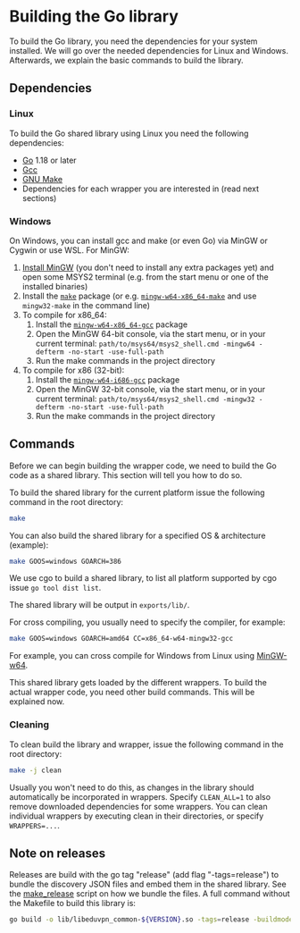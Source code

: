 # Building the Go library
To build the Go library, you need the dependencies for your system installed. We will go over the needed dependencies for Linux and Windows. Afterwards, we explain the basic commands to build the library.

## Dependencies
### Linux
To build the Go shared library using Linux you need the following dependencies:

- [Go](https://go.dev/doc/install) 1.18 or later
- [Gcc](https://gcc.gnu.org/)
- [GNU Make](https://www.gnu.org/software/make/)
- Dependencies for each wrapper you are interested in (read next sections)

### Windows
On Windows, you can install gcc and make (or even Go) via MinGW or Cygwin or use WSL. For MinGW:

1. [Install MinGW](https://www.msys2.org/#installation) (you don't need to install any extra packages yet) and open some
   MSYS2 terminal (e.g. from the start menu or one of the installed binaries)
2. Install the [`make`](https://packages.msys2.org/package/make?repo=msys) package (or
   e.g. [`mingw-w64-x86_64-make`](https://packages.msys2.org/package/mingw-w64-x86_64-make?repo=mingw64) and
   use `mingw32-make` in the command line)
3. To compile for x86_64:
    1. Install the [`mingw-w64-x86_64-gcc`](https://packages.msys2.org/package/mingw-w64-x86_64-gcc?repo=mingw64)
       package
    2. Open the MinGW 64-bit console, via the start menu, or in your current
       terminal: `path/to/msys64/msys2_shell.cmd -mingw64 -defterm -no-start -use-full-path`
    3. Run the make commands in the project directory
4. To compile for x86 (32-bit):
    1. Install the [`mingw-w64-i686-gcc`](https://packages.msys2.org/package/mingw-w64-i686-gcc?repo=mingw32) package
    2. Open the MinGW 32-bit console, via the start menu, or in your current
       terminal: `path/to/msys64/msys2_shell.cmd -mingw32 -defterm -no-start -use-full-path`
    3. Run the make commands in the project directory

## Commands
Before we can begin building the wrapper code, we need to build the Go code as a shared library. This section will tell you how to do so.

To build the shared library for the current platform issue the following command in the root directory:

```bash
make
```

You can also build the shared library for a specified OS & architecture (example):

```bash
make GOOS=windows GOARCH=386
```

We use cgo to build a shared library, to list all platform supported by cgo issue `go tool dist list`.

The shared library will be output in `exports/lib/`.

For cross compiling, you usually need to specify the compiler, for example:

```bash
make GOOS=windows GOARCH=amd64 CC=x86_64-w64-mingw32-gcc
```

For example, you can cross compile for Windows from Linux using [MinGW-w64](https://www.mingw-w64.org/downloads/).

This shared library gets loaded by the different wrappers. To build the actual wrapper code, you need other build commands. This will be explained now.

### Cleaning
To clean build the library and wrapper, issue the following command in the root directory:

```bash
make -j clean
```

Usually you won't need to do this, as changes in the library should automatically be incorporated in wrappers.
Specify `CLEAN_ALL=1` to also remove downloaded dependencies for some wrappers. You can clean individual wrappers by
executing clean in their directories, or specify `WRAPPERS=...`.

## Note on releases
Releases are build with the go tag "release" (add flag "-tags=release") to bundle the discovery JSON files and embed them in the shared library. See the [make_release](https://github.com/eduvpn/eduvpn-common/blob/main/make_release.sh) script on how we bundle the files. A full command without the Makefile to build this library is:

```bash
go build -o lib/libeduvpn_common-${VERSION}.so -tags=release -buildmode=c-shared ./exports
```
